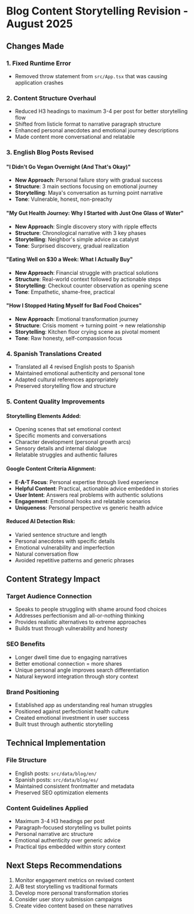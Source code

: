 # Blog Content Storytelling Revision - August 2025

## Changes Made

### 1. Fixed Runtime Error
- Removed throw statement from `src/App.tsx` that was causing application crashes

### 2. Content Structure Overhaul
- Reduced H3 headings to maximum 3-4 per post for better storytelling flow
- Shifted from listicle format to narrative paragraph structure
- Enhanced personal anecdotes and emotional journey descriptions
- Made content more conversational and relatable

### 3. English Blog Posts Revised

#### "I Didn't Go Vegan Overnight (And That's Okay)"
- **New Approach**: Personal failure story with gradual success
- **Structure**: 3 main sections focusing on emotional journey
- **Storytelling**: Maya's conversation as turning point narrative
- **Tone**: Vulnerable, honest, non-preachy

#### "My Gut Health Journey: Why I Started with Just One Glass of Water"  
- **New Approach**: Single discovery story with ripple effects
- **Structure**: Chronological narrative with 3 key phases
- **Storytelling**: Neighbor's simple advice as catalyst
- **Tone**: Surprised discovery, gradual realization

#### "Eating Well on $30 a Week: What I Actually Buy"
- **New Approach**: Financial struggle with practical solutions
- **Structure**: Real-world context followed by actionable steps
- **Storytelling**: Checkout counter observation as opening scene
- **Tone**: Empathetic, shame-free, practical

#### "How I Stopped Hating Myself for Bad Food Choices"
- **New Approach**: Emotional transformation journey
- **Structure**: Crisis moment → turning point → new relationship
- **Storytelling**: Kitchen floor crying scene as pivotal moment
- **Tone**: Raw honesty, self-compassion focus

### 4. Spanish Translations Created
- Translated all 4 revised English posts to Spanish
- Maintained emotional authenticity and personal tone
- Adapted cultural references appropriately
- Preserved storytelling flow and structure

### 5. Content Quality Improvements

#### Storytelling Elements Added:
- Opening scenes that set emotional context
- Specific moments and conversations
- Character development (personal growth arcs)
- Sensory details and internal dialogue
- Relatable struggles and authentic failures

#### Google Content Criteria Alignment:
- **E-A-T Focus**: Personal expertise through lived experience
- **Helpful Content**: Practical, actionable advice embedded in stories
- **User Intent**: Answers real problems with authentic solutions
- **Engagement**: Emotional hooks and relatable scenarios
- **Uniqueness**: Personal perspective vs generic health advice

#### Reduced AI Detection Risk:
- Varied sentence structure and length
- Personal anecdotes with specific details
- Emotional vulnerability and imperfection
- Natural conversation flow
- Avoided repetitive patterns and generic phrases

## Content Strategy Impact

### Target Audience Connection
- Speaks to people struggling with shame around food choices
- Addresses perfectionism and all-or-nothing thinking
- Provides realistic alternatives to extreme approaches
- Builds trust through vulnerability and honesty

### SEO Benefits
- Longer dwell time due to engaging narratives
- Better emotional connection = more shares
- Unique personal angle improves search differentiation
- Natural keyword integration through story context

### Brand Positioning
- Established app as understanding real human struggles
- Positioned against perfectionist health culture
- Created emotional investment in user success
- Built trust through authentic storytelling

## Technical Implementation

### File Structure
- English posts: `src/data/blog/en/`
- Spanish posts: `src/data/blog/es/`
- Maintained consistent frontmatter and metadata
- Preserved SEO optimization elements

### Content Guidelines Applied
- Maximum 3-4 H3 headings per post
- Paragraph-focused storytelling vs bullet points
- Personal narrative arc structure
- Emotional authenticity over generic advice
- Practical tips embedded within story context

## Next Steps Recommendations

1. Monitor engagement metrics on revised content
2. A/B test storytelling vs traditional formats
3. Develop more personal transformation stories
4. Consider user story submission campaigns
5. Create video content based on these narratives
